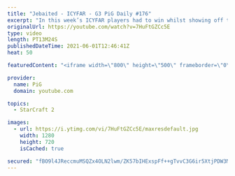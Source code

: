 ```yaml
---
title: "Jebaited - ICYFAR - G3 PiG Daily #176"
excerpt: "In this week’s ICYFAR players had to win whilst showing off their best baits! ICYFAR is a fun weekly challenge where I cast games submitted by viewers of all skill levels.   Follow me on social media to keep up to date: https://twitter.com/x5_PiG https://twitter.com/x5_PiG https://www.instagram.com/pigsc2/"
originalUrl: https://youtube.com/watch?v=7HuFtGZCc5E
type: video
length: PT13M24S
publishedDateTime: 2021-06-01T12:46:41Z
heat: 50

featuredContent: "<iframe width=\"800\" height=\"500\" frameborder=\"0\" src=\"https://www.youtube.com/embed/7HuFtGZCc5E\" allow=\"accelerometer; autoplay; encrypted-media; gyroscope; picture-in-picture\" allowfullscreen></iframe>"

provider:
  name: PiG
  domain: youtube.com

topics:
  - StarCraft 2

images:
  - url: https://i.ytimg.com/vi/7HuFtGZCc5E/maxresdefault.jpg
    width: 1280
    height: 720
    isCached: true

secured: "fBO9l4JReccmuMSQZx4OLN2lwm/ZK57bIHExspFf++gTvvC3G6ir5XtjPDW3Mri5yFfnza92tLbvTZ4mOw4/6xRKUdwMcc5aXjFvAfP48Rsb5WXBs574bGj6+dpvLYxpWqF3v2IQPTeBqcgslfkZrkGJ0zoY6lESiHRFYO/TuHy1RZNQ0P+/zUp+8prBi+kjhE/GdXWtxStmU7jq1fLfvDT9jmKOaCNLySwIjFUMbnmRKJxtpw0jUSFCv2gN8EdCfP7e36shLt5b++1mOCHoEbudjWJJIpLtXITM6+7d48jtJg/hvdClX0kBx5M7A1TPmAi/uB2juMGXMDn0/7Bavg84YJjCGAwdL7psHRCBuLl++rlEOGSDn494e6QvvxEjAGmHoy4p4m99+RErSOtclG52SYJCMgh+EfgKZI5cqnI=;GwI2PdHv/GrsgbK9pXnkyg=="
---
```


